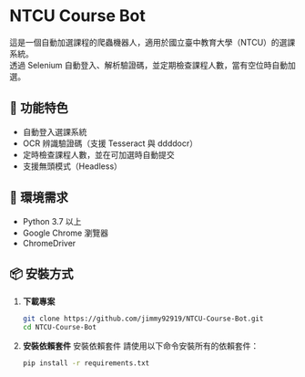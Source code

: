 # NTCU Course Bot

這是一個自動加選課程的爬蟲機器人，適用於國立臺中教育大學（NTCU）的選課系統。  
透過 Selenium 自動登入、解析驗證碼，並定期檢查課程人數，當有空位時自動加選。  

## 📌 功能特色
- 自動登入選課系統
- OCR 辨識驗證碼（支援 Tesseract 與 ddddocr）
- 定時檢查課程人數，並在可加選時自動提交
- 支援無頭模式（Headless）

## 🔧 環境需求
- Python 3.7 以上
- Google Chrome 瀏覽器
- ChromeDriver

## 📦 安裝方式

1. **下載專案**
   ```bash
   git clone https://github.com/jimmy92919/NTCU-Course-Bot.git
   cd NTCU-Course-Bot
2. **安裝依賴套件**
   安裝依賴套件 請使用以下命令安裝所有的依賴套件：

   ```bash
   pip install -r requirements.txt
